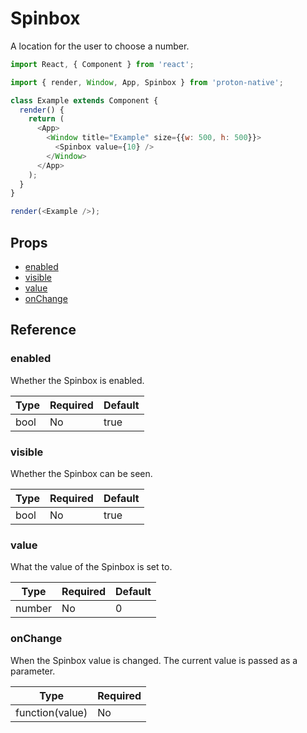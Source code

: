 # Spinbox

A location for the user to choose a number.

```javascript
import React, { Component } from 'react';

import { render, Window, App, Spinbox } from 'proton-native';

class Example extends Component {
  render() {
    return (
      <App>
        <Window title="Example" size={{w: 500, h: 500}}>
          <Spinbox value={10} />
        </Window>
      </App>
    );
  }
}

render(<Example />);
```

## Props

- [enabled](#enabled)
- [visible](#visible)
- [value](#value)
- [onChange](#onChange)

## Reference

### enabled

Whether the Spinbox is enabled.

| **Type** | **Required** | **Default** |
| --- | --- | --- |
| bool | No | true |

### visible

Whether the Spinbox can be seen.

| **Type** | **Required** | **Default** |
| --- | --- | --- |
| bool | No | true |

### value

What the value of the Spinbox is set to.

| **Type** | **Required** | **Default** |
| --- | --- | --- |
| number | No | 0 |

### onChange

When the Spinbox value is changed. The current value is passed as a parameter.

| **Type** | **Required** |
| --- | --- |
| function(value) | No |